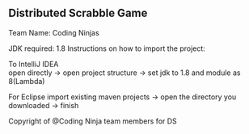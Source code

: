 ## Distributed Scrabble Game  

Team Name: Coding Ninjas 

JDK required: 1.8
Instructions on how to import the project:

To IntelliJ IDEA  
open directly -> open project structure -> set jdk to 1.8 and module as 8(Lambda)

For Eclipse
import existing maven projects -> open the directory you downloaded -> finish

Copyright of @Coding Ninja team members for DS 